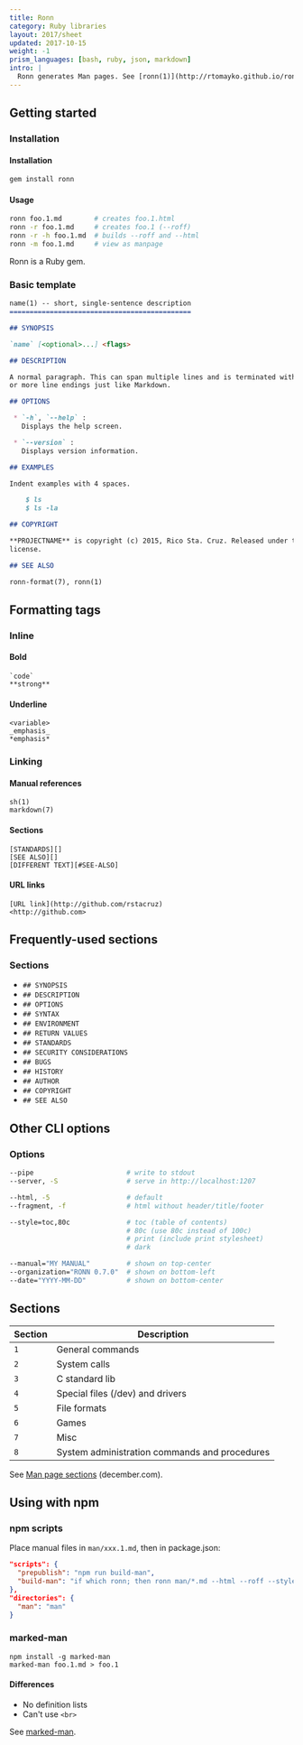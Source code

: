 ```yaml
---
title: Ronn
category: Ruby libraries
layout: 2017/sheet
updated: 2017-10-15
weight: -1
prism_languages: [bash, ruby, json, markdown]
intro: |
  Ronn generates Man pages. See [ronn(1)](http://rtomayko.github.io/ronn/ronn.1.html), [ronn-format(7)](http://rtomayko.github.com/ronn/ronn-format.7.html). Also see it on GitHub: [rtomayko/ronn](https://github.com/rtomayko/ronn).
---
```


## Getting started


### Installation

#### Installation

```bash
gem install ronn
```

#### Usage

```bash
ronn foo.1.md        # creates foo.1.html
ronn -r foo.1.md     # creates foo.1 (--roff)
ronn -r -h foo.1.md  # builds --roff and --html
ronn -m foo.1.md     # view as manpage
```

Ronn is a Ruby gem.

### Basic template

```markdown
name(1) -- short, single-sentence description
=============================================

## SYNOPSIS

`name` [<optional>...] <flags>

## DESCRIPTION

A normal paragraph. This can span multiple lines and is terminated with two
or more line endings just like Markdown.

## OPTIONS

 * `-h`, `--help` :
   Displays the help screen.

 * `--version` : 
   Displays version information.

## EXAMPLES

Indent examples with 4 spaces.

    $ ls
    $ ls -la

## COPYRIGHT

**PROJECTNAME** is copyright (c) 2015, Rico Sta. Cruz. Released under the MIT
license.

## SEE ALSO

ronn-format(7), ronn(1)
```

## Formatting tags

### Inline

#### Bold

```
`code`
**strong**
```

#### Underline

```
<variable>
_emphasis_
*emphasis*
```

### Linking

#### Manual references

```
sh(1)
markdown(7)
```

#### Sections

```
[STANDARDS][]
[SEE ALSO][]
[DIFFERENT TEXT][#SEE-ALSO]
```

#### URL links

```
[URL link](http://github.com/rstacruz)
<http://github.com>
```

## Frequently-used sections


### Sections

- `## SYNOPSIS`
- `## DESCRIPTION`
- `## OPTIONS`
- `## SYNTAX`
- `## ENVIRONMENT`
- `## RETURN VALUES`
- `## STANDARDS`
- `## SECURITY CONSIDERATIONS`
- `## BUGS`
- `## HISTORY`
- `## AUTHOR`
- `## COPYRIGHT`
- `## SEE ALSO`


## Other CLI options

### Options

```bash
--pipe                       # write to stdout
--server, -S                 # serve in http://localhost:1207
```

```bash
--html, -5                   # default
--fragment, -f               # html without header/title/footer
```

```bash
--style=toc,80c              # toc (table of contents)
                             # 80c (use 80c instead of 100c)
                             # print (include print stylesheet)
                             # dark
```

```bash
--manual="MY MANUAL"         # shown on top-center
--organization="RONN 0.7.0"  # shown on bottom-left
--date="YYYY-MM-DD"          # shown on bottom-center
```

## Sections

| Section | Description                                   |
| ---     | ---                                           |
| `1`     | General commands                              |
| `2`     | System calls                                  |
| `3`     | C standard lib                                |
| `4`     | Special files (/dev) and drivers              |
| `5`     | File formats                                  |
| `6`     | Games                                         |
| `7`     | Misc                                          |
| `8`     | System administration commands and procedures |

See [Man page sections](http://www.december.com/unix/ref/mansec.html) (december.com).

## Using with npm

### npm scripts

Place manual files in `man/xxx.1.md`, then in package.json:


```json
"scripts": {
  "prepublish": "npm run build-man",
  "build-man": "if which ronn; then ronn man/*.md --html --roff --style=toc,80c --organization=\"@rstacruz\"; fi"
},
"directories": {
  "man": "man"
}
```

### marked-man

```
npm install -g marked-man
marked-man foo.1.md > foo.1
```

#### Differences

* No definition lists
* Can't use `<br>`

See [marked-man](https://github.com/kapouer/marked-man).

